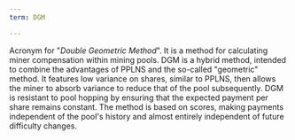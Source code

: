 ```yaml
---
term: DGM

---
```

Acronym for "*Double Geometric Method*". It is a method for calculating miner compensation within mining pools. DGM is a hybrid method, intended to combine the advantages of PPLNS and the so-called "geometric" method. It features low variance on shares, similar to PPLNS, then allows the miner to absorb variance to reduce that of the pool subsequently. DGM is resistant to pool hopping by ensuring that the expected payment per share remains constant. The method is based on scores, making payments independent of the pool's history and almost entirely independent of future difficulty changes.